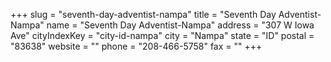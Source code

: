 +++
slug = "seventh-day-adventist-nampa"
title = "Seventh Day Adventist-Nampa"
name = "Seventh Day Adventist-Nampa"
address = "307 W Iowa Ave"
cityIndexKey = "city-id-nampa"
city = "Nampa"
state = "ID"
postal = "83638"
website = ""
phone = "208-466-5758"
fax = ""
+++
